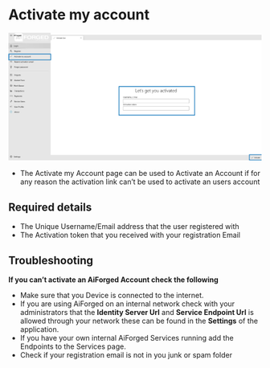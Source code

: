 # Activate my account

![](.gitbook/assets/5%20%281%29.png)

* The Activate my Account page can be used to Activate an Account if for any reason the activation link can’t be used to activate an users account

## Required details

* The Unique Username/Email address that the user registered with
* The Activation token that you received with your registration Email

## Troubleshooting

**If you can’t activate an AiForged Account check the following**

* Make sure that you Device is connected to the internet.
* If you are using AiForged on an internal network check with your administrators that the **Identity Server Url** and **Service Endpoint Url** is allowed through your network these can be found in the **Settings** of the application.
* If you have your own internal AiForged Services running add the Endpoints to the Services page.
* Check if your registration email is not in you junk or spam folder

